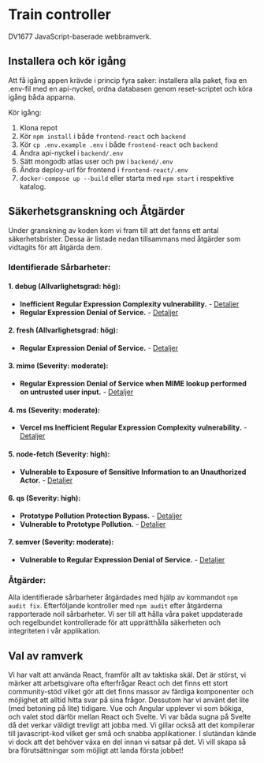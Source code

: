 # Train controller
DV1677 JavaScript-baserade webbramverk.

## Installera och kör igång
Att få igång appen krävde i princip fyra saker: installera alla paket, fixa en .env-fil med en api-nyckel, ordna databasen genom reset-scriptet och köra igång båda apparna. 

Kör igång:

1. Klona repot
2. Kör `npm install` i både `frontend-react` och `backend`
3. Kör `cp .env.example .env` i både `frontend-react` och `backend`
4. Ändra api-nyckel i `backend/.env`
5. Sätt mongodb atlas user och pw i `backend/.env`
6. Ändra deploy-url för frontend i `frontend-react/.env`
7. `docker-compose up --build` eller starta med `npm start` i respektive katalog.

## Säkerhetsgranskning och Åtgärder
Under granskning av koden kom vi fram till att det fanns ett antal säkerhetsbrister. Dessa är listade nedan tillsammans med åtgärder som vidtagits för att åtgärda dem.

### Identifierade Sårbarheter:

#### 1. debug (Allvarlighetsgrad: hög):
- **Inefficient Regular Expression Complexity vulnerability.** - [Detaljer](https://github.com/advisories/GHSA-9vvw-cc9w-f27h)
- **Regular Expression Denial of Service.** - [Detaljer](https://github.com/advisories/GHSA-gxpj-cx7g-858c)

#### 2. fresh (Allvarlighetsgrad: hög):
- **Regular Expression Denial of Service.** - [Detaljer](https://github.com/advisories/GHSA-gxpj-cx7g-858c)

#### 3. mime (Severity: moderate):
- **Regular Expression Denial of Service when MIME lookup performed on untrusted user input.** - [Detaljer](https://github.com/advisories/GHSA-wrvr-8mpx-r7pp)

#### 4. ms (Severity: moderate):
- **Vercel ms Inefficient Regular Expression Complexity vulnerability.** - [Detaljer](https://github.com/advisories/GHSA-w9mr-4mfr-499f)

#### 5. node-fetch (Severity: high):
- **Vulnerable to Exposure of Sensitive Information to an Unauthorized Actor.** - [Detaljer](https://github.com/advisories/GHSA-r683-j2x4-v87g)

#### 6. qs (Severity: high):
- **Prototype Pollution Protection Bypass.** - [Detaljer](https://github.com/advisories/GHSA-gqgv-6jq5-jjj9)
- **Vulnerable to Prototype Pollution.** - [Detaljer](https://github.com/advisories/GHSA-hrpp-h998-j3pp)

#### 7. semver (Severity: moderate):
- **Vulnerable to Regular Expression Denial of Service.** - [Detaljer](https://github.com/advisories/GHSA-c2qf-rxjj-qqgw)

### Åtgärder:
Alla identifierade sårbarheter åtgärdades med hjälp av kommandot `npm audit fix`. Efterföljande kontroller med `npm audit` efter åtgärderna rapporterade noll sårbarheter. Vi ser till att hålla våra paket uppdaterade och regelbundet kontrollerade för att upprätthålla säkerheten och integriteten i vår applikation.

## Val av ramverk
Vi har valt att använda React, framför allt av taktiska skäl. Det är störst, vi märker att arbetsgivare ofta efterfrågar React och det finns ett stort community-stöd vilket gör att det finns massor av färdiga komponenter och möjlighet att alltid hitta svar på sina frågor. Dessutom har vi använt det lite (med betoning på lite) tidigare. Vue och Angular upplever vi som bökiga, och valet stod därför mellan React och Svelte. Vi var båda sugna på Svelte då det verkar väldigt trevligt att jobba med. Vi gillar också att det kompilerar till javascript-kod vilket ger små och snabba applikationer. I slutändan kände vi dock att det behöver växa en del innan vi satsar på det. Vi vill skapa så bra förutsättningar som möjligt att landa första jobbet!